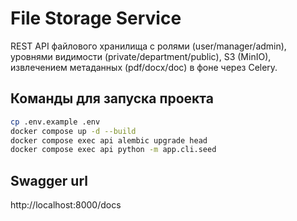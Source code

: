 # File Storage Service

REST API файлового хранилища с ролями (user/manager/admin), уровнями видимости (private/department/public), S3 (MinIO), извлечением метаданных (pdf/docx/doc) в фоне через Celery.

## Команды для запуска проекта

```bash
cp .env.example .env
docker compose up -d --build
docker compose exec api alembic upgrade head
docker compose exec api python -m app.cli.seed
```

## Swagger url

http://localhost:8000/docs

